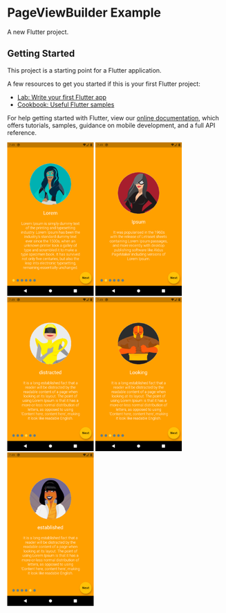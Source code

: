 # PageViewBuilder Example

A new Flutter project.

## Getting Started

This project is a starting point for a Flutter application.

A few resources to get you started if this is your first Flutter project:

- [Lab: Write your first Flutter app](https://flutter.dev/docs/get-started/codelab)
- [Cookbook: Useful Flutter samples](https://flutter.dev/docs/cookbook)

For help getting started with Flutter, view our
[online documentation](https://flutter.dev/docs), which offers tutorials,
samples, guidance on mobile development, and a full API reference.



<img src="Screenshot_1610567367.png" width="200"> <img src="Screenshot_1610567373.png" width="200">  <img src="Screenshot_1610567380.png" width="200">  <img src="Screenshot_1610567377.png" width="200">  <img src="Screenshot_1610567384.png" width="200">

